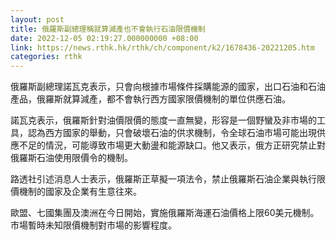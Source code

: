 ```yaml
---
layout: post
title: 俄羅斯副總理稱就算減產也不會執行石油限價機制
date: 2022-12-05 02:19:27.000000000 +08:00
link: https://news.rthk.hk/rthk/ch/component/k2/1678436-20221205.htm
categories: rthk
---
```


俄羅斯副總理諾瓦克表示，只會向根據市場條件採購能源的國家，出口石油和石油產品，俄羅斯就算減產，都不會執行西方國家限價機制的單位供應石油。

諾瓦克表示，俄羅斯針對油價限價的態度一直無變，形容是一個野蠻及非市場的工具，認為西方國家的舉動，只會破壞石油的供求機制，令全球石油市場可能出現供應不足的情況，可能導致市場更大動盪和能源缺口。他又表示，俄方正研究禁止對俄羅斯石油使用限價令的機制。

路透社引述消息人士表示，俄羅斯正草擬一項法令，禁止俄羅斯石油企業與執行限價機制的國家及企業有生意往來。

歐盟、七國集團及澳洲在今日開始，實施俄羅斯海運石油價格上限60美元機制。市場暫時未知限價機制對市場的影響程度。
